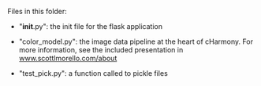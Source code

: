 Files in this folder:

* "__init__.py": the init file for the flask application

* "color_model.py": the image data pipeline at the heart of cHarmony. For more information, see the included presentation in www.scottlmorello.com/about

* "test_pick.py": a function called to pickle files
